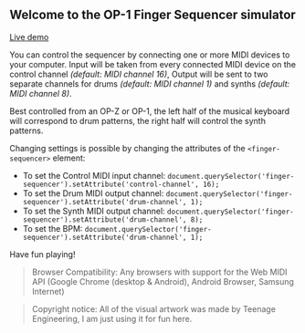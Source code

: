 ## Welcome to the OP-1 Finger Sequencer simulator

[Live demo](https://finger.sampi.io/)

You can control the sequencer by connecting one or more MIDI devices to your computer.
Input will be taken from every connected MIDI device on the control channel _(default: MIDI channel 16)_,
Output will be sent to two separate channels for drums _(default: MIDI channel 1)_ and synths _(default: MIDI channel 8)_.

Best controlled from an OP-Z or OP-1, the left half of the musical keyboard will correspond to drum patterns, the right half will control the synth patterns.
 
Changing settings is possible by changing the attributes of the `<finger-sequencer>` element:
* To set the Control MIDI input channel: `document.querySelector('finger-sequencer').setAttribute('control-channel', 16);`
* To set the Drum MIDI output channel: `document.querySelector('finger-sequencer').setAttribute('drum-channel', 1);`
* To set the Synth MIDI output channel: `document.querySelector('finger-sequencer').setAttribute('drum-channel', 8);`
* To set the BPM: `document.querySelector('finger-sequencer').setAttribute('drum-channel', 1);`

Have fun playing!

> Browser Compatibility: Any browsers with support for the Web MIDI API (Google Chrome (desktop & Android), Android Browser, Samsung Internet)

> Copyright notice: All of the visual artwork was made by Teenage Engineering, I am just using it for fun here.
